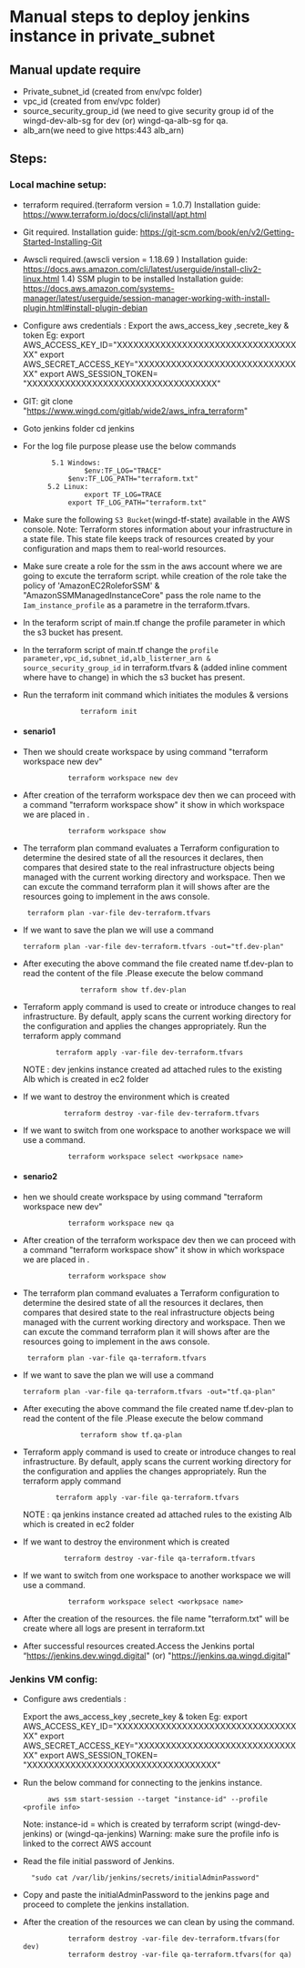 # Manual steps to deploy jenkins instance in private_subnet 
## Manual update require

- Private_subnet_id (created from env/vpc folder)
- vpc_id (created from env/vpc folder)
- source_security_group_id (we need to give security group id of the wingd-dev-alb-sg for dev (or) wingd-qa-alb-sg for qa.
- alb_arn(we need to give https:443 alb_arn)
## Steps:

### Local machine setup:

- terraform required.(terraform version = 1.0.7)
          Installation guide:
          https://www.terraform.io/docs/cli/install/apt.html
- Git required.
	      Installation guide:
	      https://git-scm.com/book/en/v2/Getting-Started-Installing-Git
- Awscli required.(awscli version = 1.18.69 )
          Installation guide:
          https://docs.aws.amazon.com/cli/latest/userguide/install-cliv2-linux.html
        1.4) SSM plugin to be installed
           Installation guide:
           https://docs.aws.amazon.com/systems-manager/latest/userguide/session-manager-working-with-install-plugin.html#install-plugin-debian
		
- Configure aws credentials : 
      Export the aws_access_key ,secrete_key & token 
                      Eg: export AWS_ACCESS_KEY_ID="XXXXXXXXXXXXXXXXXXXXXXXXXXXXXXXXXXX"
                          export AWS_SECRET_ACCESS_KEY="XXXXXXXXXXXXXXXXXXXXXXXXXXXXXXX"
                          export AWS_SESSION_TOKEN= "XXXXXXXXXXXXXXXXXXXXXXXXXXXXXXXXXXX"

-  GIT:
          git clone "https://www.wingd.com/gitlab/wide2/aws_infra_terraform"  
-  Goto jenkins folder
         cd jenkins
- For the log file purpose please use the below commands

                      
             5.1 Windows:
		             $env:TF_LOG="TRACE"
			     $env:TF_LOG_PATH="terraform.txt" 
		    5.2 Linux:
		             export TF_LOG=TRACE
			     export TF_LOG_PATH="terraform.txt"
                
- Make sure the following `S3 Bucket`(wingd-tf-state) available in the AWS console.
        Note: Terraform stores information about your infrastructure in a state file. This state file keeps track of resources created by your configuration and maps them to real-world resources.
        

- Make sure create a role for the ssm in the aws account where we are going to excute the terraform script. while creation of the role take the policy of 'AmazonEC2RoleforSSM' & "AmazonSSMManagedInstanceCore" pass the role name to the `Iam_instance_profile` as a parametre in the terraform.tfvars.
- In the teraform script of main.tf change the profile parameter in which the s3 bucket has present.
- In the terraform script of main.tf change the `profile parameter,vpc_id,subnet_id,alb_listerner_arn & source_security_group_id` in terraform.tfvars & (added inline comment where have to change) in which the s3 bucket has present.
- Run the terraform init command which initiates the modules & versions 

                     
                    terraform init

                    
- #### **senario1**
- Then we should create workspace by using command "terraform workspace new dev"

                 terraform workspace new dev

- After creation of the terraform workspace dev then we can proceed with a command "terraform workspace show" it show in which workspace we are placed in .

                 terraform workspace show

-  The terraform plan command evaluates a Terraform configuration to determine the desired state of all the resources it declares, then compares that desired state to the real infrastructure objects being managed with the current working directory and workspace. Then we can excute the command terraform plan it will shows after are the resources going to implement in the aws console.

        terraform plan -var-file dev-terraform.tfvars
    

-  If we want to save the plan we will use a command 

	
       terraform plan -var-file dev-terraform.tfvars -out="tf.dev-plan"

- After executing the above command the file created name tf.dev-plan to read the content of the file .Please execute the below command

	                terraform show tf.dev-plan
- Terraform apply command is used to create or introduce changes to real infrastructure. By default, apply scans the current working directory for the configuration and applies the changes appropriately.
Run the terraform apply command 

              terraform apply -var-file dev-terraform.tfvars

   NOTE : dev jenkins instance created ad attached rules to the existing Alb which is created in ec2 folder 
- If we want to destroy the environment which is created 

                terraform destroy -var-file dev-terraform.tfvars

- If we want to switch from one workspace to another workspace we will use a command.

                 terraform workspace select <workpsace name>

- #### **senario2**
- hen we should create workspace by using command "terraform workspace new dev"

                 terraform workspace new qa

- After creation of the terraform workspace dev then we can proceed with a command "terraform workspace show" it show in which workspace we are placed in .

                 terraform workspace show

-  The terraform plan command evaluates a Terraform configuration to determine the desired state of all the resources it declares, then compares that desired state to the real infrastructure objects being managed with the current working directory and workspace. Then we can excute the command terraform plan it will shows after are the resources going to implement in the aws console.

        terraform plan -var-file qa-terraform.tfvars
    

-  If we want to save the plan we will use a command 

	
       terraform plan -var-file qa-terraform.tfvars -out="tf.qa-plan"

- After executing the above command the file created name tf.dev-plan to read the content of the file .Please execute the below command

	                terraform show tf.qa-plan
- Terraform apply command is used to create or introduce changes to real infrastructure. By default, apply scans the current working directory for the configuration and applies the changes appropriately.
Run the terraform apply command 

              terraform apply -var-file qa-terraform.tfvars

   NOTE : qa jenkins instance created ad attached rules to the existing Alb which is created in ec2 folder 
- If we want to destroy the environment which is created 

                terraform destroy -var-file qa-terraform.tfvars

- If we want to switch from one workspace to another workspace we will use a command.

                 terraform workspace select <workpsace name>

    
- After the creation of the resources. the file name "terraform.txt" will be create where all logs are present in terraform.txt
- After successful resources created.Access the Jenkins portal “https://jenkins.dev.wingd.digital" (or) "https://jenkins.qa.wingd.digital"

### Jenkins VM config:

- Configure aws credentials :

    Export the aws_access_key ,secrete_key & token 
                  Eg: export AWS_ACCESS_KEY_ID="XXXXXXXXXXXXXXXXXXXXXXXXXXXXXXXXXXX"
                      export AWS_SECRET_ACCESS_KEY="XXXXXXXXXXXXXXXXXXXXXXXXXXXXXXX"
                      export AWS_SESSION_TOKEN= "XXXXXXXXXXXXXXXXXXXXXXXXXXXXXXXXXXX"

- Run the below command for connecting to the jenkins instance.

            aws ssm start-session --target "instance-id" --profile <profile info>
         
	Note: instance-id = which is created by terraform script (wingd-dev-jenkins) or (wingd-qa-jenkins)
        Warning: make sure the profile info is linked to the correct AWS account

- Read the file initial password of Jenkins.

        "sudo cat /var/lib/jenkins/secrets/initialAdminPassword"
- Copy and paste the initialAdminPassword to the jenkins page and proceed to complete the jenkins installation.
- After the creation of the resources we can clean by using the command.

                 terraform destroy -var-file dev-terraform.tfvars(for dev)
                 terraform destroy -var-file qa-terraform.tfvars(for qa)

